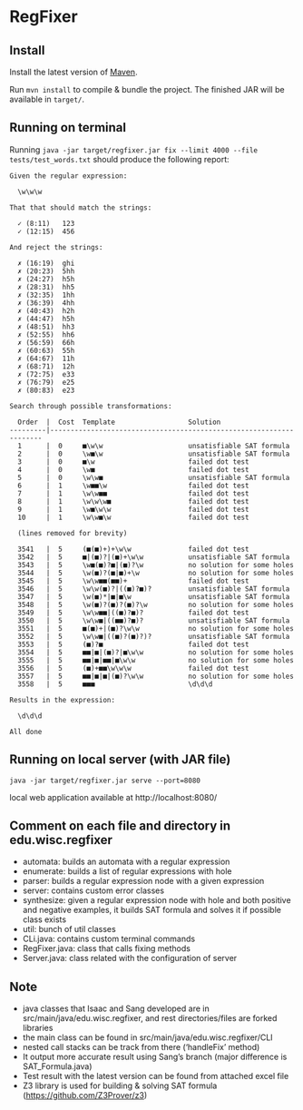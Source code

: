 # RegFixer

## Install

Install the latest version of [Maven](https://maven.apache.org/).

Run `mvn install` to compile & bundle the project. The finished JAR will be available in `target/`.

## Running on terminal

Running `java -jar target/regfixer.jar fix --limit 4000 --file tests/test_words.txt` should produce the following report:

```
Given the regular expression:

  \w\w\w

That that should match the strings:

  ✓ (8:11)   123
  ✓ (12:15)  456

And reject the strings:

  ✗ (16:19)  ghi
  ✗ (20:23)  5hh
  ✗ (24:27)  h5h
  ✗ (28:31)  hh5
  ✗ (32:35)  1hh
  ✗ (36:39)  4hh
  ✗ (40:43)  h2h
  ✗ (44:47)  h5h
  ✗ (48:51)  hh3
  ✗ (52:55)  hh6
  ✗ (56:59)  66h
  ✗ (60:63)  55h
  ✗ (64:67)  11h
  ✗ (68:71)  12h
  ✗ (72:75)  e33
  ✗ (76:79)  e25
  ✗ (80:83)  e23

Search through possible transformations:

  Order  |  Cost  Template                  Solution
---------|--------------------------------------------------------------------
  1      |  0     ■\w\w                     unsatisfiable SAT formula
  2      |  0     \w■\w                     unsatisfiable SAT formula
  3      |  0     ■\w                       failed dot test
  4      |  0     \w■                       failed dot test
  5      |  0     \w\w■                     unsatisfiable SAT formula
  6      |  1     \w■■\w                    failed dot test
  7      |  1     \w\w■■                    failed dot test
  8      |  1     \w\w\w■                   failed dot test
  9      |  1     \w■\w\w                   failed dot test
  10     |  1     \w\w■\w                   failed dot test

  (lines removed for brevity)

  3541   |  5     (■(■)+)+\w\w              failed dot test
  3542   |  5     ■|(■)?|(■)+\w\w           unsatisfiable SAT formula
  3543   |  5     \w■(■)?■|(■)?\w           no solution for some holes
  3544   |  5     \w(■)?(■|■)+\w            no solution for some holes
  3545   |  5     \w\w■■(■■)+               failed dot test
  3546   |  5     \w\w(■)?|((■)?■)?         unsatisfiable SAT formula
  3547   |  5     \w(■)*|■|■\w              unsatisfiable SAT formula
  3548   |  5     \w(■)?(■)?(■)?\w          no solution for some holes
  3549   |  5     \w\w■■|((■)?■)?           failed dot test
  3550   |  5     \w\w■|((■■)?■)?           unsatisfiable SAT formula
  3551   |  5     ■(■)+|(■)?\w\w            no solution for some holes
  3552   |  5     \w\w■|((■)?(■)?)?         unsatisfiable SAT formula
  3553   |  5     (■)?■                     failed dot test
  3554   |  5     ■■|■|(■)?|■\w\w           no solution for some holes
  3555   |  5     ■■|■|■■|■\w\w             no solution for some holes
  3556   |  5     (■)+■■\w\w\w              failed dot test
  3557   |  5     ■■|■|■|(■)?\w\w           no solution for some holes
  3558   |  5     ■■■                       \d\d\d

Results in the expression:

  \d\d\d

All done
```

## Running on local server (with JAR file)

`java -jar target/regfixer.jar serve --port=8080`

local web application available at http://localhost:8080/

## Comment on each file and directory in edu.wisc.regfixer

- automata: builds an automata with a regular expression
- enumerate: builds a list of regular expressions with hole
- parser: builds a regular expression node with a given expression
- server: contains custom error classes
- synthesize: given a regular expression node with hole and both positive and negative examples, it builds SAT formula and solves it if possible class exists
- util: bunch of util classes
- CLi.java: contains custom terminal commands
- RegFixer.java: class that calls fixing methods
- Server.java: class related with the configuration of server

## Note
- java classes that Isaac and Sang developed are in src/main/java/edu.wisc.regfixer, and rest directories/files are forked libraries
- the main class can be found in src/main/java/edu.wisc.regfixer/CLI
- nested call stacks can be track from there (‘handleFix’ method)
- It output more accurate result using Sang’s branch (major difference is SAT_Formula.java)
- Test result with the latest version can be found from attached excel file
- Z3 library is used for building & solving SAT formula (https://github.com/Z3Prover/z3)
